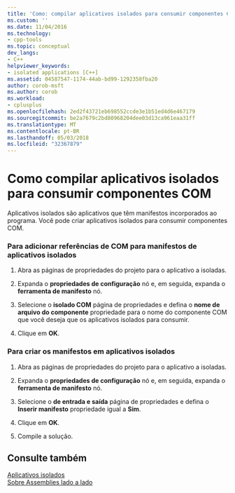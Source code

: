 ```yaml
---
title: 'Como: compilar aplicativos isolados para consumir componentes COM | Microsoft Docs'
ms.custom: ''
ms.date: 11/04/2016
ms.technology:
- cpp-tools
ms.topic: conceptual
dev_langs:
- C++
helpviewer_keywords:
- isolated applications [C++]
ms.assetid: 04587547-1174-44ab-bd99-1292358fba20
author: corob-msft
ms.author: corob
ms.workload:
- cplusplus
ms.openlocfilehash: 2ed2f43721eb698552ccde3e1b51ed4d6e467179
ms.sourcegitcommit: be2a7679c2bd80968204dee03d13ca961eaa31ff
ms.translationtype: MT
ms.contentlocale: pt-BR
ms.lasthandoff: 05/03/2018
ms.locfileid: "32367879"
---
```

# <a name="how-to-build-isolated-applications-to-consume-com-components"></a>Como compilar aplicativos isolados para consumir componentes COM
Aplicativos isolados são aplicativos que têm manifestos incorporados ao programa. Você pode criar aplicativos isolados para consumir componentes COM.  
  
### <a name="to-add-com-references-to-manifests-of-isolated-applications"></a>Para adicionar referências de COM para manifestos de aplicativos isolados  
  
1.  Abra as páginas de propriedades do projeto para o aplicativo a isoladas.  
  
2.  Expanda o **propriedades de configuração** nó e, em seguida, expanda o **ferramenta de manifesto** nó.  
  
3.  Selecione o **isolado COM** página de propriedades e defina o **nome de arquivo do componente** propriedade para o nome do componente COM que você deseja que os aplicativos isolados para consumir.  
  
4.  Clique em **OK**.  
  
### <a name="to-build-manifests-into-isolated-applications"></a>Para criar os manifestos em aplicativos isolados  
  
1.  Abra as páginas de propriedades do projeto para o aplicativo a isoladas.  
  
2.  Expanda o **propriedades de configuração** nó e, em seguida, expanda o **ferramenta de manifesto** nó.  
  
3.  Selecione o **de entrada e saída** página de propriedades e defina o **Inserir manifesto** propriedade igual a **Sim**.  
  
4.  Clique em **OK**.  
  
5.  Compile a solução.  
  
## <a name="see-also"></a>Consulte também  
 [Aplicativos isolados](http://msdn.microsoft.com/library/aa375190)   
 [Sobre Assemblies lado a lado](http://msdn.microsoft.com/library/ff951640)